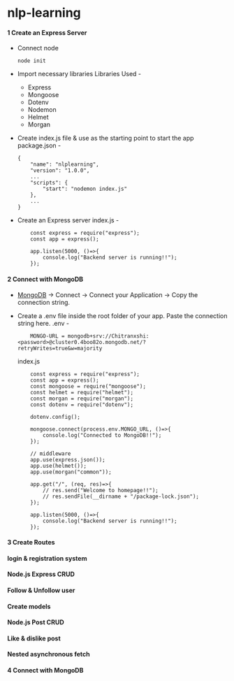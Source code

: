 # nlp-learning


#### 1 Create an Express Server

* Connect node
    ```
    node init
    ```

* Import necessary libraries
    Libraries Used -
    * Express
    * Mongoose
    * Dotenv
    * Nodemon
    * Helmet
    * Morgan

* Create index.js file & use as the starting point to start the app
    package.json -
    ```
    {
        "name": "nlplearning",
        "version": "1.0.0",
        ...
        "scripts": {
            "start": "nodemon index.js"
        },
        ...
    }

    ```

* Create an Express server
    index.js -
    ```
        const express = require("express");
        const app = express();

        app.listen(5000, ()=>{
            console.log("Backend server is running!!");
        });
    ```

#### 2 Connect with MongoDB

* [MongoDB](https://www.mongodb.com/) -> Connect -> Connect your Application -> Copy the connection string.

* Create a .env file inside the root folder of your app. Paste the connection string here.
    .env -
    ```
        MONGO-URL = mongodb+srv://Chitranxshi:<password>@cluster0.4boo82o.mongodb.net/?retryWrites=true&w=majority
    ```
    
    index.js
    ```
        const express = require("express");
        const app = express();
        const mongoose = require("mongoose");
        const helmet = require("helmet");
        const morgan = require("morgan");
        const dotenv = require("dotenv");

        dotenv.config();

        mongoose.connect(process.env.MONGO_URL, ()=>{
            console.log("Connected to MongoDB!!");
        });

        // middleware
        app.use(express.json());
        app.use(helmet());
        app.use(morgan("common"));

        app.get("/", (req, res)=>{
            // res.send("Welcome to homepage!!");
            // res.sendFile(__dirname + "/package-lock.json");
        });

        app.listen(5000, ()=>{
            console.log("Backend server is running!!");
        });
    ```

#### 3 Create Routes

#### login & registration system

#### Node.js Express CRUD
#### Follow & Unfollow user
#### Create models
#### Node.js Post CRUD
#### Like & dislike post
#### Nested asynchronous fetch

#### 4 Connect with MongoDB